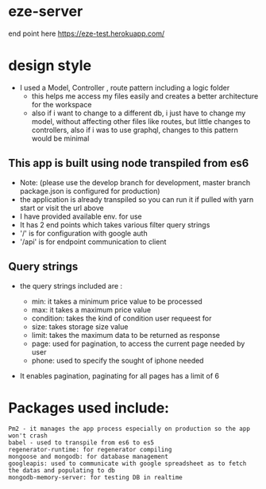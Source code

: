 # eze-server 
end point here https://eze-test.herokuapp.com/

# design style
- I used a Model, Controller , route pattern including  a logic folder
    - this helps me access my files easily and creates a better architecture for the workspace
    - also if i want to change to a different db, i just have to change my model, without affecting other files like routes, 
      but little changes to controllers, also if i was to use graphql, changes to this pattern would be minimal

## This app is built using node transpiled from es6
- Note: (please use the develop branch for development, master branch package.json is configured for production)
- the application is already transpiled so you can run it if pulled with yarn start or visit the url above
- I have provided available env. for use
- It has 2 end points which takes various filter query strings 
- '/' is for configuration with google auth
- '/api' is for endpoint communication to client

## Query strings
- the query strings included are :
    - min: it takes a minimum price value to be processed 
    - max: it takes a maximum price value
    - condition: takes the kind of condition user requeest for
    - size: takes storage size value
    - limit: takes the maximum data to be returned as response
    - page: used for pagination, to access the current page needed by user
    - phone: used to specify the sought of iphone needed

- It enables pagination, 
    paginating for all pages has a limit of 6
    
# Packages used include:
    Pm2 - it manages the app process especially on production so the app won't crash
    babel - used to transpile from es6 to es5
    regenerator-runtime: for regenerator compiling
    mongoose and mongodb: for database management
    googleapis: used to communicate with google spreadsheet as to fetch the datas and populating to db
    mongodb-memory-server: for testing DB in realtime
    
